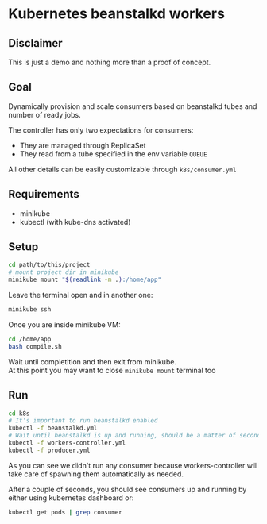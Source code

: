 # Kubernetes beanstalkd workers

## Disclaimer
This is just a demo and nothing more than a proof of concept.

## Goal
Dynamically provision and scale consumers based on beanstalkd tubes and number of ready jobs.  

The controller has only two expectations for consumers:
* They are managed through ReplicaSet
* They read from a tube specified in the env variable `QUEUE`

All other details can be easily customizable through `k8s/consumer.yml`

## Requirements
* minikube
* kubectl (with kube-dns activated)

## Setup
```sh
cd path/to/this/project
# mount project dir in minikube
minikube mount "$(readlink -m .):/home/app"
```
Leave the terminal open and in another one:
```sh
minikube ssh
```
Once you are inside minikube VM:
```sh
cd /home/app
bash compile.sh
```
Wait until completition and then exit from minikube.  
At this point you may want to close `minikube mount` terminal too

## Run
```sh
cd k8s
# It's important to run beanstalkd enabled
kubectl -f beanstalkd.yml
# Wait until beanstalkd is up and running, should be a matter of seconds
kubectl -f workers-controller.yml
kubectl -f producer.yml
```
As you can see we didn't run any consumer because workers-controller will take care of spawning them automatically as needed.

After a couple of seconds, you should see consumers up and running by either using kubernetes dashboard or:
```sh
kubectl get pods | grep consumer
```
